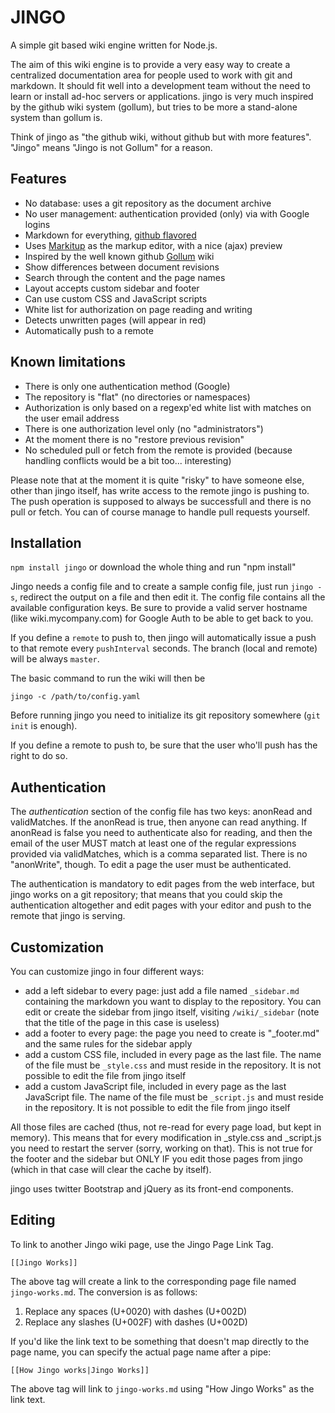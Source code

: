 JINGO 
=====

A simple git based wiki engine written for Node.js.

The aim of this wiki engine is to provide a very easy way to create a centralized documentation area for people used to work with git and markdown. It should fit well into a development team without the need to learn or install ad-hoc servers or applications. jingo is very much inspired by the github wiki system (gollum), but tries to be more a stand-alone system than gollum is.

Think of jingo as "the github wiki, without github but with more features". "Jingo" means "Jingo is not Gollum" for a reason.

Features
--------

- No database: uses a git repository as the document archive
- No user management: authentication provided (only) via with Google logins
- Markdown for everything, [github flavored](http://github.github.com/github-flavored-markdown/)
- Uses [Markitup](http://markitup.jaysalvat.com/home/) as the markup editor, with a nice (ajax) preview
- Inspired by the well known github [Gollum](https://github.com/github/gollum) wiki
- Show differences between document revisions
- Search through the content and the page names
- Layout accepts custom sidebar and footer
- Can use custom CSS and JavaScript scripts
- White list for authorization on page reading and writing
- Detects unwritten pages (will appear in red)
- Automatically push to a remote

Known limitations
-----------------

- There is only one authentication method (Google)
- The repository is "flat" (no directories or namespaces)
- Authorization is only based on a regexp'ed white list with matches on the user email address
- There is one authorization level only (no "administrators")
- At the moment there is no "restore previous revision"
- No scheduled pull or fetch from the remote is provided (because handling conflicts would be a bit too... interesting)

Please note that at the moment it is quite "risky" to have someone else, other than jingo itself, has write access to the remote jingo is pushing to. The push operation is supposed to always be successfull and there is no pull or fetch. You can of course manage to handle pull requests yourself.

Installation
------------

`npm install jingo` or download the whole thing and run "npm install"

Jingo needs a config file and to create a sample config file, just run `jingo -s`, redirect the output on a file and then edit it. The config file contains all the available configuration keys. Be sure to provide a valid server hostname (like wiki.mycompany.com) for Google Auth to be able to get back to you.

If you define a `remote` to push to, then jingo will automatically issue a push to that remote every `pushInterval` seconds. The branch (local and remote) will be always `master`.

The basic command to run the wiki will then be

`jingo -c /path/to/config.yaml`

Before running jingo you need to initialize its git repository somewhere (`git init` is enough).

If you define a remote to push to, be sure that the user who'll push has the right to do so.

Authentication
--------------

The _authentication_ section of the config file has two keys: anonRead and validMatches. If the anonRead is true, then anyone can read anything. If anonRead is false you need to authenticate also for reading, and then the email of the user MUST match at least one of the regular expressions provided via validMatches, which is a comma separated list. There is no "anonWrite", though. To edit a page the user must be authenticated.

The authentication is mandatory to edit pages from the web interface, but jingo works on a git repository; that means that you could skip the authentication altogether and edit pages with your editor and push to the remote that jingo is serving.

Customization
-------------

You can customize jingo in four different ways:

- add a left sidebar to every page: just add a file named `_sidebar.md` containing the markdown you want to display to the repository. You can edit or create the sidebar from jingo itself, visiting `/wiki/_sidebar` (note that the title of the page in this case is useless)
- add a footer to every page: the page you need to create is "_footer.md" and the same rules for the sidebar apply
- add a custom CSS file, included in every page as the last file. The name of the file must be `_style.css` and must reside in the repository. It is not possible to edit the file from jingo itself
- add a custom JavaScript file, included in every page as the last JavaScript file. The name of the file must be `_script.js` and must reside in the repository. It is not possible to edit the file from jingo itself

All those files are cached (thus, not re-read for every page load, but kept in memory). This means that for every modification in _style.css and _script.js you need to restart the server (sorry, working on that). This is not true for the footer and the sidebar but ONLY IF you edit those pages from jingo (which in that case will clear the cache by itself).

jingo uses twitter Bootstrap and jQuery as its front-end components. 

Editing
-------

To link to another Jingo wiki page, use the Jingo Page Link Tag.

    [[Jingo Works]]

The above tag will create a link to the corresponding page file named
`jingo-works.md`. The conversion is as follows:

  1. Replace any spaces (U+0020) with dashes (U+002D)
  2. Replace any slashes (U+002F) with dashes (U+002D)

If you'd like the link text to be something that doesn't map directly to the
page name, you can specify the actual page name after a pipe:

    [[How Jingo works|Jingo Works]]

The above tag will link to `jingo-works.md` using "How Jingo Works" as the link text.


